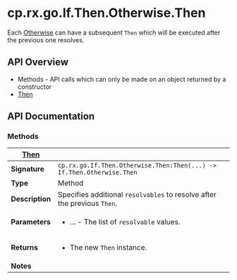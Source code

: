 # cp.rx.go.If.Then.Otherwise.Then

Each [Otherwise](cp.rx.go.If.Then.Otherwise.md) can have a subsequent `Then` which will be executed after the previous one resolves.

## API Overview
* Methods - API calls which can only be made on an object returned by a constructor
 * [Then](#Then)

## API Documentation

### Methods

| [Then](#Then)         |                                                                                     |
| --------------------------------------------|-------------------------------------------------------------------------------------|
| **Signature**                               | `cp.rx.go.If.Then.Otherwise.Then:Then(...) -> If.Then.Otherwise.Then`                                                                    |
| **Type**                                    | Method                                                                     |
| **Description**                             | Specifies additional `resolvables` to resolve after the previous `Then`.                                                                     |
| **Parameters**                              | <ul><li>...      - The list of `resolvable` values.</li></ul> |
| **Returns**                                 | <ul><li>The new `Then` instance.</li></ul>          |
| **Notes**                                   | <ul></ul>                |

